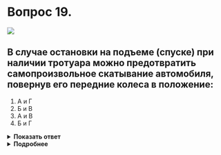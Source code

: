 # Вопрос 19.

![](https://s.drom.ru/i24227/pdd/tickets/2016/1542608465.jpg)

## В случае остановки на подъеме (спуске) при наличии тротуара можно предотвратить самопроизвольное скатывание автомобиля, повернув его передние колеса в положение:

1. А и Г
2. Б и В
3. А и В
4. Б и Г

<details>
<summary><b>Показать ответ</b></summary>
Правильный ответ: 3
</details>
<details>
<summary><b>Подробнее</b></summary>
Для исключения непреднамеренного скатывания автомобиля выверните колёса так, чтобы возник упор в бордюрный камень тротуара. Это препятствует дальнейшему передвижению автомобиля («А» и «В»). И, наоборот, при отсутствии упора может произойти самопроизвольное скатывание автомобиля на проезжую часть («Б» и «Г»). Эта мера является дополнительной к обязательным мерам, т.е. использованию стояночного тормоза и включению желательно более низкой передачи или заднего хода.
(Пункт 12.8 ПДД. «Комментарий ПДД РФ», издательство «За рулём»)
</details>